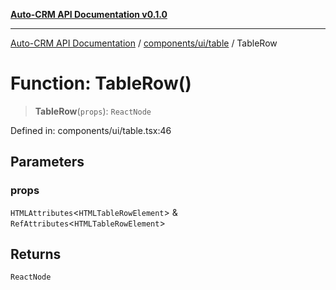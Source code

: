 [**Auto-CRM API Documentation v0.1.0**](../../../../README.md)

***

[Auto-CRM API Documentation](../../../../README.md) / [components/ui/table](../README.md) / TableRow

# Function: TableRow()

> **TableRow**(`props`): `ReactNode`

Defined in: components/ui/table.tsx:46

## Parameters

### props

`HTMLAttributes`\<`HTMLTableRowElement`\> & `RefAttributes`\<`HTMLTableRowElement`\>

## Returns

`ReactNode`
